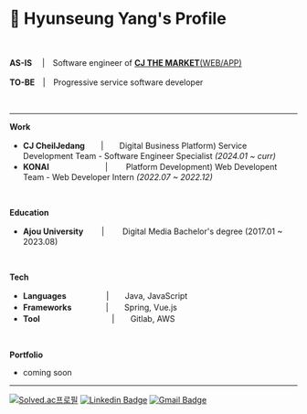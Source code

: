 # 📌 Hyunseung Yang's Profile

<br>

**AS-IS**　 |　Software engineer of [**CJ THE MARKET**(WEB/APP)](https://www.cjthemarket.com/pc/main)

**TO-BE**　|　Progressive service software developer

<br>

***

**Work**

* **CJ CheilJedang**　　|　　Digital Business Platform) Service Development Team - Software Engineer Specialist *(2024.01 ~ curr)*
* **KONAI**　　　　　　　|　　 Platform Development) Web Developent Team - Web Developer Intern *(2022.07 ~ 2022.12)*


<br>

**Education**
* **Ajou University** 　　|　　 Digital Media Bachelor's degree (2017.01 ~ 2023.08)



<br>

**Tech**
* **Languages**　　　　　|　　Java, JavaScript
* **Frameworks** 　　　　|　　Spring, Vue.js
* **Tool**　　　　　　　　　|　　Gitlab, AWS

<br>

**Portfolio**
* coming soon

***

[![Solved.ac프로필](http://mazassumnida.wtf/api/mini/generate_badge?boj=dev_hsyang)](https://solved.ac/dev_hsyang)
[![Linkedin Badge](https://img.shields.io/badge/-LinkedIn-blue?style=flat-square&logo=Linkedin&logoColor=white&link=https://www.linkedin.com/in/hyunseungyang/)](https://www.linkedin.com/in/hyunseungyang/)
[![Gmail Badge](https://img.shields.io/badge/Gmail-d14836?style=flat-square&logo=Gmail&logoColor=white&link=mailto:dev.hsyang@gmail.com)](mailto:dev.hsyang@gmail.com)
